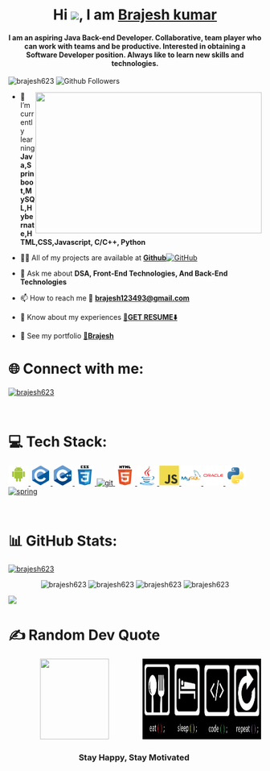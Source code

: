 <!--<h1 align="left">Hi 👋, I'm Brajesh Kumar</h1>-->

<h1 align="center"> Hi <img src="https://media.giphy.com/media/hvRJCLFzcasrR4ia7z/giphy.gif" width="25px">, I am <a href="https://github.com/brajesh623" target="_blank">Brajesh kumar</a> 
</h1>

<h4 align="center">I am an aspiring Java Back-end Developer. Collaborative, team
player who can work with teams and be productive. Interested in
obtaining a Software Developer position. Always like to learn new
skills and technologies.</h4>


<p align="left"> <img src="https://komarev.com/ghpvc/?username=brajesh623&label=Profile%20views&color=0e75b6&style=flat" alt="brajesh623" /> <img src="https://img.shields.io/github/followers/brajesh623?label=Github%20Connection&style=flat" alt="Github Followers" /></p>




<img align="right" src="https://raw.githubusercontent.com/mhmzdev/mhmzdev/master/code.gif" width="450" height="280"/>

- 🌱 I’m currently learning **Java,Sprinboot,MySQL,Hybernate,HTML,CSS,Javascript, C/C++, Python**

- 👨‍💻 All of my projects are available at <a href="https://github.com/brajesh623?tab=repositories" target="_blank">**Github**<img src="https://github.githubassets.com/pinned-octocat.svg" alt="GitHub" width="30" height="25">
</a>

- 💬 Ask me about **DSA, Front-End Technologies, And Back-End Technologies**

- 📫 How to reach me 📧 **brajesh123493@gmail.com**

- 📄 Know about my experiences <a href="https://github.com/brajesh623/brajesh623.github.io/blob/main/Brajesh_Kumar_Resume.pdf" download="Brajesh_Kumar_Resume" target="_blank">**📄GET RESUME⬇️**</a>
- 💼 See my portfolio <a href="https://brajesh623.github.io/" target="blank">**👤Brajesh**</a> 

# 🌐 Connect with me:

<p align="left">
<a href="https://linkedin.com/in/brajesh623" target="blank"><img align="center" src="https://raw.githubusercontent.com/rahuldkjain/github-profile-readme-generator/master/src/images/icons/Social/linked-in-alt.svg" alt="brajesh623" height="30" width="40" /></a>
</p>

<br>

# 💻 Tech Stack:

<p align="left"> <a href="https://developer.android.com" target="_blank" rel="noreferrer"> <img src="https://raw.githubusercontent.com/devicons/devicon/master/icons/android/android-original-wordmark.svg" alt="android" width="40" height="40"/> </a> <a href="https://www.cprogramming.com/" target="_blank" rel="noreferrer"> <img src="https://raw.githubusercontent.com/devicons/devicon/master/icons/c/c-original.svg" alt="c" width="40" height="40"/> </a> <a href="https://www.w3schools.com/cpp/" target="_blank" rel="noreferrer"> <img src="https://raw.githubusercontent.com/devicons/devicon/master/icons/cplusplus/cplusplus-original.svg" alt="cplusplus" width="40" height="40"/> </a> <a href="https://www.w3schools.com/css/" target="_blank" rel="noreferrer"> <img src="https://raw.githubusercontent.com/devicons/devicon/master/icons/css3/css3-original-wordmark.svg" alt="css3" width="40" height="40"/> </a> <a href="https://git-scm.com/" target="_blank" rel="noreferrer"> <img src="https://www.vectorlogo.zone/logos/git-scm/git-scm-icon.svg" alt="git" width="40" height="40"/> </a> <a href="https://www.w3.org/html/" target="_blank" rel="noreferrer"> <img src="https://raw.githubusercontent.com/devicons/devicon/master/icons/html5/html5-original-wordmark.svg" alt="html5" width="40" height="40"/> </a> <a href="https://www.java.com" target="_blank" rel="noreferrer"> <img src="https://raw.githubusercontent.com/devicons/devicon/master/icons/java/java-original.svg" alt="java" width="40" height="40"/> </a> <a href="https://developer.mozilla.org/en-US/docs/Web/JavaScript" target="_blank" rel="noreferrer"> <img src="https://raw.githubusercontent.com/devicons/devicon/master/icons/javascript/javascript-original.svg" alt="javascript" width="40" height="40"/> </a> <a href="https://www.mysql.com/" target="_blank" rel="noreferrer"> <img src="https://raw.githubusercontent.com/devicons/devicon/master/icons/mysql/mysql-original-wordmark.svg" alt="mysql" width="40" height="40"/> </a> <a href="https://www.oracle.com/" target="_blank" rel="noreferrer"> <img src="https://raw.githubusercontent.com/devicons/devicon/master/icons/oracle/oracle-original.svg" alt="oracle" width="40" height="40"/> </a> <a href="https://www.python.org" target="_blank" rel="noreferrer"> <img src="https://raw.githubusercontent.com/devicons/devicon/master/icons/python/python-original.svg" alt="python" width="40" height="40"/> </a> <a href="https://spring.io/" target="_blank" rel="noreferrer"> <img src="https://www.vectorlogo.zone/logos/springio/springio-icon.svg" alt="spring" width="40" height="40"/> </a> </p>

<br>

# 📊 GitHub Stats:

<p align="left"> <a href="https://github.com/brajesh623/github-profile-troph)"><img src="https://github-profile-trophy.vercel.app/?username=brajesh623" alt="brajesh623" /></a> </p>

<p align="center">

  <img width="48%" src="https://github-readme-stats.vercel.app/api?username=brajesh623&show_icons=true&locale=en" alt="brajesh623" />

  <img width="48%" src="https://github-readme-streak-stats.herokuapp.com/?user=brajesh623&" alt="brajesh623" />


  <img width="32%" height="220" src="https://github-readme-stats.vercel.app/api/top-langs?username=brajesh623&show_icons=true&locale=en&layout=compact" alt="brajesh623" />
  <img width="65%" height="220" src="https://activity-graph.herokuapp.com/graph?username=brajesh623&show_icons=true&count_private=true&include_all_commits=true&theme=minimal&hide_border=true&radius=4%22" alt="brajesh623" />

</p>


<img  src="https://raw.githubusercontent.com/Trilokia/Trilokia/379277808c61ef204768a61bbc5d25bc7798ccf1/bottom_header.svg" /> 

# ✍️ Random Dev Quote

<p align="center">
    
  <img width="52%" height="160" src="https://quotes-github-readme.vercel.app/api?type=horizontal&theme=default" /> 
    <!--![](https://quotes-github-readme.vercel.app/api?type=horizontal&theme=default)-->
  <img width="47%" height="160" src="https://github.com/gautamprajapat8/Public_Icon/blob/main/ProgrammingLanguages/eat_sleep_code_repeat.jpg" />   
</p>
<h3 style="text-align: center;">Stay Happy, Stay Motivated  <img style="height: 50px;" src="https://i.pinimg.com/originals/69/52/88/69528895726f32fc384babcde61a535a.gif" alt=""></h3>  


